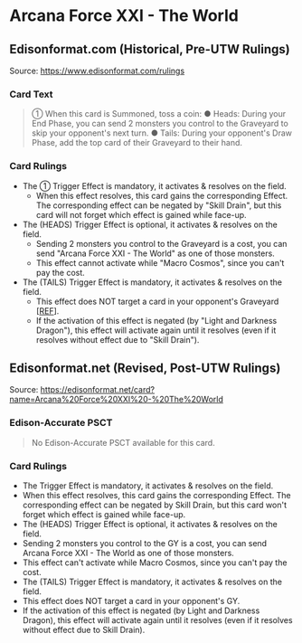# Arcana Force XXI - The World

## Edisonformat.com (Historical, Pre-UTW Rulings)

Source: https://www.edisonformat.com/rulings

### Card Text

> ① When this card is Summoned, toss a coin: ● Heads: During your End Phase, you can send 2 monsters you control to the Graveyard to skip your opponent's next turn. ● Tails: During your opponent's Draw Phase, add the top card of their Graveyard to their hand.

### Card Rulings

*   The ① Trigger Effect is mandatory, it activates & resolves on the field.
    *   When this effect resolves, this card gains the corresponding Effect. The corresponding effect can be negated by "Skill Drain", but this card will not forget which effect is gained while face-up.
*   The (HEADS) Trigger Effect is optional, it activates & resolves on the field.
    *   Sending 2 monsters you control to the Graveyard is a cost, you can send "Arcana Force XXI - The World" as one of those monsters.
    *   This effect cannot activate while "Macro Cosmos", since you can't pay the cost.
*   The (TAILS) Trigger Effect is mandatory, it activates & resolves on the field.
    *   This effect does NOT target a card in your opponent's Graveyard \[[REF](https://db.ygorganization.com/card#7589)\].
    *   If the activation of this effect is negated (by "Light and Darkness Dragon"), this effect will activate again until it resolves (even if it resolves without effect due to "Skill Drain").

## Edisonformat.net (Revised, Post-UTW Rulings)

Source: https://edisonformat.net/card?name=Arcana%20Force%20XXI%20-%20The%20World

### Edison-Accurate PSCT

> No Edison-Accurate PSCT available for this card.

### Card Rulings

*   The Trigger Effect is mandatory, it activates & resolves on the field.
*   When this effect resolves, this card gains the corresponding Effect. The corresponding effect can be negated by Skill Drain, but this card won't forget which effect is gained while face-up.
*   The (HEADS) Trigger Effect is optional, it activates & resolves on the field.
*   Sending 2 monsters you control to the GY is a cost, you can send Arcana Force XXI - The World as one of those monsters.
*   This effect can't activate while Macro Cosmos, since you can't pay the cost.
*   The (TAILS) Trigger Effect is mandatory, it activates & resolves on the field.
*   This effect does NOT target a card in your opponent's GY.
*   If the activation of this effect is negated (by Light and Darkness Dragon), this effect will activate again until it resolves (even if it resolves without effect due to Skill Drain).
            